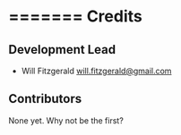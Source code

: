 =======
Credits
=======

Development Lead
----------------

* Will Fitzgerald <will.fitzgerald@gmail.com>

Contributors
------------

None yet. Why not be the first?
